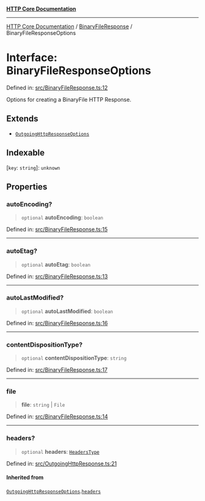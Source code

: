 [**HTTP Core Documentation**](../../README.md)

***

[HTTP Core Documentation](../../README.md) / [BinaryFileResponse](../README.md) / BinaryFileResponseOptions

# Interface: BinaryFileResponseOptions

Defined in: [src/BinaryFileResponse.ts:12](https://github.com/stonemjs/http-core/blob/6577700bdede2420a5df45a338635c35547070ea/src/BinaryFileResponse.ts#L12)

Options for creating a BinaryFile HTTP Response.

## Extends

- [`OutgoingHttpResponseOptions`](../../OutgoingHttpResponse/interfaces/OutgoingHttpResponseOptions.md)

## Indexable

\[`key`: `string`\]: `unknown`

## Properties

### autoEncoding?

> `optional` **autoEncoding**: `boolean`

Defined in: [src/BinaryFileResponse.ts:15](https://github.com/stonemjs/http-core/blob/6577700bdede2420a5df45a338635c35547070ea/src/BinaryFileResponse.ts#L15)

***

### autoEtag?

> `optional` **autoEtag**: `boolean`

Defined in: [src/BinaryFileResponse.ts:13](https://github.com/stonemjs/http-core/blob/6577700bdede2420a5df45a338635c35547070ea/src/BinaryFileResponse.ts#L13)

***

### autoLastModified?

> `optional` **autoLastModified**: `boolean`

Defined in: [src/BinaryFileResponse.ts:16](https://github.com/stonemjs/http-core/blob/6577700bdede2420a5df45a338635c35547070ea/src/BinaryFileResponse.ts#L16)

***

### contentDispositionType?

> `optional` **contentDispositionType**: `string`

Defined in: [src/BinaryFileResponse.ts:17](https://github.com/stonemjs/http-core/blob/6577700bdede2420a5df45a338635c35547070ea/src/BinaryFileResponse.ts#L17)

***

### file

> **file**: `string` \| `File`

Defined in: [src/BinaryFileResponse.ts:14](https://github.com/stonemjs/http-core/blob/6577700bdede2420a5df45a338635c35547070ea/src/BinaryFileResponse.ts#L14)

***

### headers?

> `optional` **headers**: [`HeadersType`](../../declarations/type-aliases/HeadersType.md)

Defined in: [src/OutgoingHttpResponse.ts:21](https://github.com/stonemjs/http-core/blob/6577700bdede2420a5df45a338635c35547070ea/src/OutgoingHttpResponse.ts#L21)

#### Inherited from

[`OutgoingHttpResponseOptions`](../../OutgoingHttpResponse/interfaces/OutgoingHttpResponseOptions.md).[`headers`](../../OutgoingHttpResponse/interfaces/OutgoingHttpResponseOptions.md#headers)
